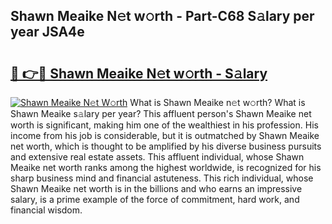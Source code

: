 ## Shawn Meaike N𝚎t w𝚘rth - Part-C68 S𝚊lary per year JSA4e

# <h2><a href="http://gc1rxub.nevu.top/?p=Shawn+Meaike">🔗 👉🔴 Shawn Meaike N𝚎t w𝚘rth - S𝚊lary</a></h2>

[![Shawn Meaike N𝚎t W𝚘rth](https://i.imgur.com/Oavwk0R.jpeg)](http://gc1rxub.nevu.top/?p=Shawn+Meaike)
What is Shawn Meaike n𝚎t w𝚘rth? What is Shawn Meaike s𝚊lary per year?
This affluent person's Shawn Meaike net worth is significant, making him one of the wealthiest in his profession. His income from his job is considerable, but it is outmatched by Shawn Meaike net worth, which is thought to be amplified by his diverse business pursuits and extensive real estate assets. This affluent individual, whose Shawn Meaike net worth ranks among the highest worldwide, is recognized for his sharp business mind and financial astuteness. This rich individual, whose Shawn Meaike net worth is in the billions and who earns an impressive salary, is a prime example of the force of commitment, hard work, and financial wisdom.
